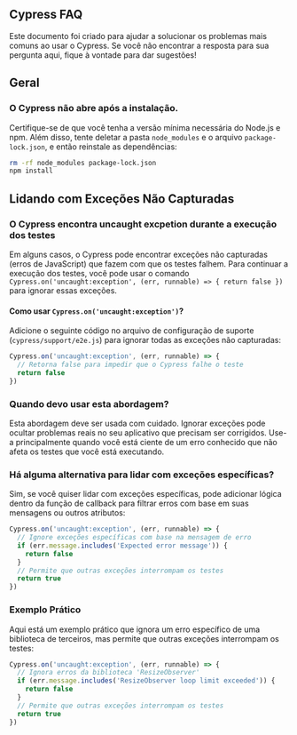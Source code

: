 ## Cypress FAQ

Este documento foi criado para ajudar a solucionar os problemas mais comuns ao usar o Cypress. Se você não encontrar a resposta para sua pergunta aqui, fique à vontade para dar sugestões!

## Geral
### O Cypress não abre após a instalação.

Certifique-se de que você tenha a versão mínima necessária do Node.js e npm. Além disso, tente deletar a pasta `node_modules` e o arquivo `package-lock.json`, e então reinstale as dependências:

```bash
rm -rf node_modules package-lock.json
npm install
```

## Lidando com Exceções Não Capturadas

### O Cypress encontra uncaught excpetion durante a execução dos testes

Em alguns casos, o Cypress pode encontrar exceções não capturadas (erros de JavaScript) que fazem com que os testes falhem. Para continuar a execução dos testes, você pode usar o comando `Cypress.on('uncaught:exception', (err, runnable) => { return false })` para ignorar essas exceções.

#### Como usar `Cypress.on('uncaught:exception')`?

Adicione o seguinte código no arquivo de configuração de suporte (`cypress/support/e2e.js`) para ignorar todas as exceções não capturadas:

```javascript
Cypress.on('uncaught:exception', (err, runnable) => {
  // Retorna false para impedir que o Cypress falhe o teste
  return false
})
```
### Quando devo usar esta abordagem?

Esta abordagem deve ser usada com cuidado. Ignorar exceções pode ocultar problemas reais no seu aplicativo que precisam ser corrigidos. Use-a principalmente quando você está ciente de um erro conhecido que não afeta os testes que você está executando.

### Há alguma alternativa para lidar com exceções específicas?

Sim, se você quiser lidar com exceções específicas, pode adicionar lógica dentro da função de callback para filtrar erros com base em suas mensagens ou outros atributos:

```javascript
Cypress.on('uncaught:exception', (err, runnable) => {
  // Ignore exceções específicas com base na mensagem de erro
  if (err.message.includes('Expected error message')) {
    return false
  }
  // Permite que outras exceções interrompam os testes
  return true
})
```
### Exemplo Prático

Aqui está um exemplo prático que ignora um erro específico de uma biblioteca de terceiros, mas permite que outras exceções interrompam os testes:

```javascript
Cypress.on('uncaught:exception', (err, runnable) => {
  // Ignora erros da biblioteca 'ResizeObserver'
  if (err.message.includes('ResizeObserver loop limit exceeded')) {
    return false
  }
  // Permite que outras exceções interrompam os testes
  return true
})
```
